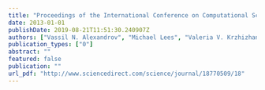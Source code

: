 ```yaml
---
title: "Proceedings of the International Conference on Computational Science, ICCS 2013, Barcelona, Spain, 5-7 June, 2013"
date: 2013-01-01
publishDate: 2019-08-21T11:51:30.240907Z
authors: ["Vassil N. Alexandrov", "Michael Lees", "Valeria V. Krzhizhanovskaya", "Jack J. Dongarra", "Peter M. A. Sloot"]
publication_types: ["0"]
abstract: ""
featured: false
publication: ""
url_pdf: "http://www.sciencedirect.com/science/journal/18770509/18"
---
```


